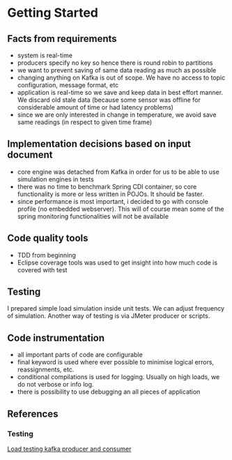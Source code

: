# Getting Started

## Facts from requirements

- system is real-time
- producers specify no key so hence there is round robin to partitions
- we want to prevent saving of same data reading as much as possible
- changing anything on Kafka is out of scope. We have no access to topic configuration, message format, etc
- application is real-time so we save and keep data in best effort manner. We discard old stale data (because some sensor was offline for considerable amount of time or had latency problems)
- since we are only interested in change in temperature, we avoid save same readings (in respect to given time frame)

## Implementation decisions based on input document

- core engine was detached from Kafka in order for us to be able to use simulation engines in tests
- there was no time to benchmark Spring CDI container, so core functionality is more or less written in POJOs. It should be faster.
- since performance is most important, i decided to go with console profile (no embedded webserver). This will of course mean some of the spring monitoring functionalities will not be available

## Code quality tools

- TDD from beginning
- Eclipse coverage tools was used to get insight into how much code is covered with test

## Testing

I prepared simple load simulation inside unit tests. We can adjust frequency of simulation. Another way of testing is via JMeter producer or scripts.


## Code instrumentation

- all important parts of code are configurable
- final keyword is used where ever possible to minimise logical errors, reassignments, etc.
- conditional compilations is used for logging. Usually on high loads, we do not verbose or info log.
- there is possibility to use debugging an all pieces of application


## References

### Testing

[Load testing kafka producer and consumer](https://www.blazemeter.com/blog/kafka-testing)
